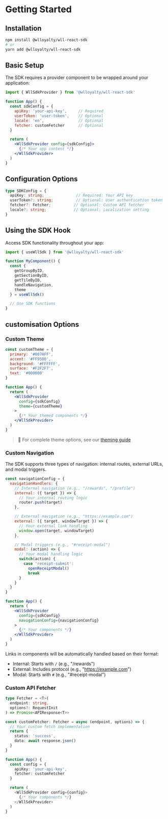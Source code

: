 # Getting Started

## Installation

```bash
npm install @wlloyalty/wll-react-sdk
# or
yarn add @wlloyalty/wll-react-sdk
```

## Basic Setup

The SDK requires a provider component to be wrapped around your application:

```jsx
import { WllSdkProvider } from '@wlloyalty/wll-react-sdk'

function App() {
  const sdkConfig = {
    apiKey: 'your-api-key',     // Required
    userToken: 'user-token',    // Optional
    locale: 'en',               // Optional
    fetcher: customFetcher      // Optional
  }

  return (
    <WllSdkProvider config={sdkConfig}>
      {/* Your app content */}
    </WllSdkProvider>
  )
}
```

## Configuration Options

```typescript
type SDKConfig = {
  apiKey: string;              // Required: Your API key
  userToken?: string;          // Optional: User authentication token
  fetcher?: Fetcher;          // Optional: Custom API fetcher
  locale?: string;            // Optional: Localization setting
}
```

## Using the SDK Hook

Access SDK functionality throughout your app:

```jsx
import { useWllSdk } from '@wlloyalty/wll-react-sdk'

function MyComponent() {
  const {
    getGroupByID,
    getSectionByID,
    getTileByID,
    handleNavigation,
    theme
  } = useWllSdk()

  // Use SDK functions
}
```

## customisation Options

### Custom Theme

```jsx
const customTheme = {
  primary: '#007AFF',
  accent: '#FF9500',
  background: '#FFFFFF',
  surface: '#F2F2F7',
  text: '#000000'
}

function App() {
  return (
    <WllSdkProvider
      config={sdkConfig}
      theme={customTheme}
    >
      {/* Your themed components */}
    </WllSdkProvider>
  )
}
```

> 📘 For complete theme options, see our [theming guide](/guide/theming)


### Custom Navigation

The SDK supports three types of navigation: internal routes, external URLs, and modal triggers.

```jsx
const navigationConfig = {
  navigationHandlers: {
    // Internal navigation (e.g., "/rewards", "/profile")
    internal: ({ target }) => {
      // Your internal routing logic
      router.push(target)
    },

    // External navigation (e.g., "https://example.com")
    external: ({ target, windowTarget }) => {
      // Your external link handling
      window.open(target, windowTarget)
    },

    // Modal triggers (e.g., "#receipt-modal")
    modal: (action) => {
      // Your modal handling logic
      switch(action) {
        case 'receipt-submit':
          openReceiptModal()
          break
      }
    }
  }
}

function App() {
  return (
    <WllSdkProvider
      config={sdkConfig}
      navigationConfig={navigationConfig}
    >
      {/* Your components */}
    </WllSdkProvider>
  )
}
```

Links in components will be automatically handled based on their format:
- Internal: Starts with `/` (e.g., "/rewards")
- External: Includes protocol (e.g., "https://example.com")
- Modal: Starts with `#` (e.g., "#receipt-modal")

### Custom API Fetcher

```typescript
type Fetcher = <T>(
  endpoint: string,
  options?: RequestInit
) => Promise<APIResponse<T>>

const customFetcher: Fetcher = async (endpoint, options) => {
  // Your custom fetch implementation
  return {
    status: 'success',
    data: await response.json()
  }
}

function App() {
  const config = {
    apiKey: 'your-api-key',
    fetcher: customFetcher
  }

  return (
    <WllSdkProvider config={config}>
      {/* Your components */}
    </WllSdkProvider>
  )
}
```
